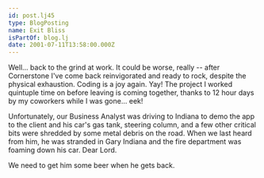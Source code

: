 ```yaml
---
id: post.lj45
type: BlogPosting
name: Exit Bliss
isPartOf: blog.lj
date: 2001-07-11T13:58:00.000Z
---
```

Well... back to the grind at work. It could be worse, really -- after Cornerstone I've come back reinvigorated and ready to rock, despite the physical exhaustion. Coding is a joy again. Yay! The project I worked quintuple time on before leaving is coming together, thanks to 12 hour days by my coworkers while I was gone... eek!

Unfortunately, our Business Analyst was driving to Indiana to demo the app to the client and his car's gas tank, steering column, and a few other critical bits were shredded by some metal debris on the road. When we last heard from him, he was stranded in Gary Indiana and the fire department was foaming down his car. Dear Lord.

We need to get him some beer when he gets back.
